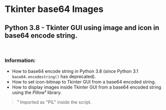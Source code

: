 # Tkinter base64 Images
## Python 3.8 - Tkinter GUI using image and icon in base64 encode string.

<br>

### Information:

- How to base64 encode string in Python 3.8 (since Python 3.1 `base64.encodestring()` has deprecated).
- How to set icon-bitmap to Tkinter GUI from a base64 encoded string.
- How to display images inside Tkinter GUI from a base64 encoded string using the _Pillow_**¹** library.

> **¹** Imported as "PIL" inside the script.
